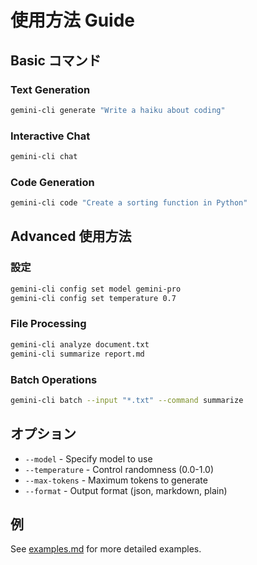 # 使用方法 Guide

## Basic コマンド

### Text Generation

```bash
gemini-cli generate "Write a haiku about coding"
```

### Interactive Chat

```bash
gemini-cli chat
```

### Code Generation

```bash
gemini-cli code "Create a sorting function in Python"
```

## Advanced 使用方法

### 設定

```bash
gemini-cli config set model gemini-pro
gemini-cli config set temperature 0.7
```

### File Processing

```bash
gemini-cli analyze document.txt
gemini-cli summarize report.md
```

### Batch Operations

```bash
gemini-cli batch --input "*.txt" --command summarize
```

## オプション

- `--model` - Specify model to use
- `--temperature` - Control randomness (0.0-1.0)
- `--max-tokens` - Maximum tokens to generate
- `--format` - Output format (json, markdown, plain)

## 例

See [examples.md](./examples.md) for more detailed examples.
